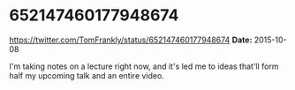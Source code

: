 # 652147460177948674
https://twitter.com/TomFrankly/status/652147460177948674
**Date:** 2015-10-08

I'm taking notes on a lecture right now, and it's led me to ideas that'll form half my upcoming talk and an entire video.
